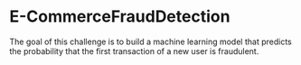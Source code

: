# E-CommerceFraudDetection
The goal of this challenge is to build a machine learning model that predicts the probability that the first transaction of a new user is fraudulent.
